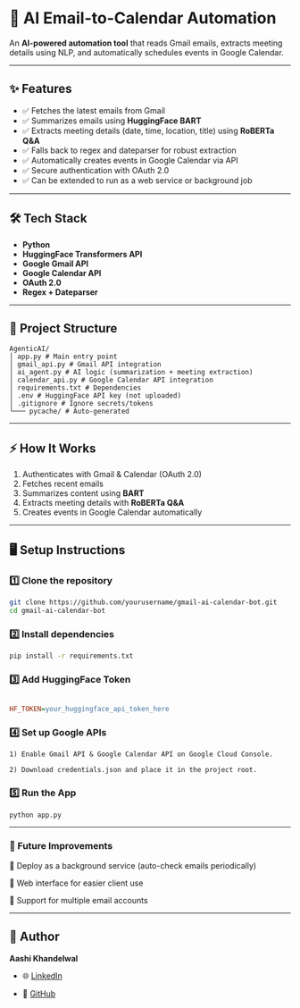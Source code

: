 # 🚀 AI Email-to-Calendar Automation

An **AI-powered automation tool** that reads Gmail emails, extracts meeting details using NLP, and automatically schedules events in Google Calendar.

---

## ✨ Features
- ✅ Fetches the latest emails from Gmail  
- ✅ Summarizes emails using **HuggingFace BART**  
- ✅ Extracts meeting details (date, time, location, title) using **RoBERTa Q&A**  
- ✅ Falls back to regex and dateparser for robust extraction  
- ✅ Automatically creates events in Google Calendar via API  
- ✅ Secure authentication with OAuth 2.0  
- ✅ Can be extended to run as a web service or background job  

---

## 🛠️ Tech Stack
- **Python**
- **HuggingFace Transformers API**
- **Google Gmail API**
- **Google Calendar API**
- **OAuth 2.0**
- **Regex + Dateparser**

---

## 📂 Project Structure
```
AgenticAI/
│ app.py # Main entry point
│ gmail_api.py # Gmail API integration
│ ai_agent.py # AI logic (summarization + meeting extraction)
│ calendar_api.py # Google Calendar API integration
│ requirements.txt # Dependencies
│ .env # HuggingFace API key (not uploaded)
│ .gitignore # Ignore secrets/tokens
└─── pycache/ # Auto-generated
```


---

## ⚡ How It Works
1. Authenticates with Gmail & Calendar (OAuth 2.0)  
2. Fetches recent emails  
3. Summarizes content using **BART**  
4. Extracts meeting details with **RoBERTa Q&A**  
5. Creates events in Google Calendar automatically  

---

## 🖥️ Setup Instructions

### 1️⃣ Clone the repository
```bash
git clone https://github.com/yourusername/gmail-ai-calendar-bot.git
cd gmail-ai-calendar-bot
```
### 2️⃣ Install dependencies
```bash
pip install -r requirements.txt
```


### 3️⃣ Add HuggingFace Token
```ini

HF_TOKEN=your_huggingface_api_token_here
```

### 4️⃣ Set up Google APIs
```
1) Enable Gmail API & Google Calendar API on Google Cloud Console.

2) Download credentials.json and place it in the project root.
```

### 5️⃣ Run the App
```bash
python app.py
``` 
---

### 🚀 Future Improvements
🔹 Deploy as a background service (auto-check emails periodically)

🔹 Web interface for easier client use

🔹 Support for multiple email accounts

---

## 👤 Author
**Aashi Khandelwal**  

- 🌐 [LinkedIn](https://www.linkedin.com/in/aashikhandelwal)
 
- 🐙 [GitHub](https://github.com/Aashikhandelwal05)  
